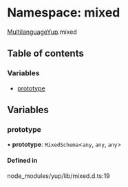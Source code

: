 # Namespace: mixed

[MultilanguageYup](../wiki/MultilanguageYup).mixed

## Table of contents

### Variables

- [prototype](../wiki/MultilanguageYup.mixed#prototype)

## Variables

### prototype

• **prototype**: `MixedSchema`<`any`, `any`, `any`\>

#### Defined in

node_modules/yup/lib/mixed.d.ts:19
